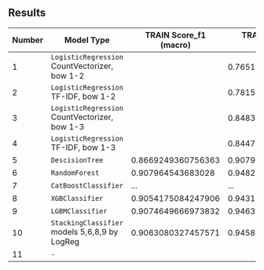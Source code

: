 
## Results


| Number | Model Type                                 | TRAIN Score_f1 (macro) | TRAIN Score_f1 (micro) | TEST Score_f1 (micro) |
|--------|--------------------------------------------|----------------|------------------|-----------------------|
| 1      | `LogisticRegression` CountVectorizer, bow 1-2 |                | 0.7651174066634342 ||
| 2      | `LogisticRegression` TF-IDF, bow 1-2       |                | 0.7815335596037958 ||
| 3      | `LogisticRegression` CountVectorizer, bow 1-3 |                | 0.8483757013229895 |0.7364315892102697|
| 4      | `LogisticRegression` TF-IDF, bow 1-3       |                | 0.8447045785135416 ||
| 5      | `DescisionTree`                            | 0.8669249360756363 | 0.9079448638913902   ||
| 6      | `RandomForest`                             | 0.907964543683028 | 0.9482579483272148 |0.8664819944598338|
| 7      | `CatBoostClassifier`                       | ...            | ...              ||
| 8      | `XGBClassifier`                            | 0.9054175084247906 | 0.9431322296876082 ||
| 9      | `LGBMClassifier`                           | 0.9074649666973832 | 0.9463877536884394 ||
| 10      | `StackingClassifier` models 5,6,8,9 by LogReg | 0.9063080327457571 |   0.9458336219436171 |                       |
| 11      | `-`                                        |                |                  |                       |